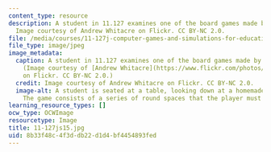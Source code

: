 ```yaml
---
content_type: resource
description: A student in 11.127 examines one of the board games made by his classmates.
  Image courtesy of Andrew Whitacre on Flickr. CC BY-NC 2.0.
file: /media/courses/11-127j-computer-games-and-simulations-for-education-and-exploration-spring-2015/8b33f48c4f3ddb22d1d4bf4454893fed_11-127js15.jpg
file_type: image/jpeg
image_metadata:
  caption: A student in 11.127 examines one of the board games made by his classmates.
    (Image courtesy of [Andrew Whitacre](https://www.flickr.com/photos/fungibleconvictions/5595731414/in/album-72157626442352456/)
    on Flickr. CC BY-NC 2.0.)
  credit: Image courtesy of Andrew Whitacre on Flickr. CC BY-NC 2.0.
  image-alt: A student is seated at a table, looking down at a homemade board game.
    The game consists of a series of round spaces that the player must move through.
learning_resource_types: []
ocw_type: OCWImage
resourcetype: Image
title: 11-127js15.jpg
uid: 8b33f48c-4f3d-db22-d1d4-bf4454893fed
---
```

